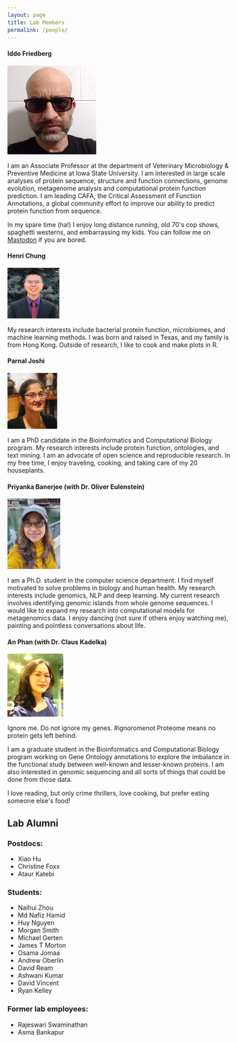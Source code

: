 ```yaml
---
layout: page
title: Lab Members
permalink: /people/
---
```


#### Iddo Friedberg
![Iddo Friedberg](/images/iddo-beard-badass4_4.jpg)



I am an Associate Professor at the department of Veterinary Microbiology & Preventive Medicine at Iowa State University. I am interested in large scale analyses of protein sequence, structure and function connections, genome evolution, metagenome analysis and computational protein function prediction. I am leading CAFA, the Critical Assessment of Function Annotations, a global community effort to improve our ability to predict protein function from sequence.

In my spare time (ha!) I enjoy long distance running, old 70's cop shows, spaghetti westerns, and embarrassing my kids. You can follow me on <a rel="me" href="https://genomic.social/@iddux">Mastodon</a> if you are bored. 

#### Henri Chung


![Henri Chung](/images/henri_headshot4_4.jpg)


My research interests include bacterial protein function, microbiomes, and machine learning methods. I was born and raised in Texas, and my family is from Hong Kong. Outside of research, I like to cook and make plots in R.

#### Parnal Joshi
![Parnal Joshi](/images/parnal_headshot4_4.jpg)

I am a PhD candidate in the Bioinformatics and Computational Biology program. My research interests include protein function, ontologies, and text mining. I am an advocate of open science and reproducible research. In my free time, I enjoy traveling, cooking, and taking care of my 20 houseplants.

#### Priyanka Banerjee (with Dr. Oliver Eulenstein)

![Priyanka Banerjee](/images/priyanka_banerjee4_4.jpg)

I am a Ph.D. student in the computer science department. I find myself motivated to solve problems in biology and human health. My research interests include genomics, NLP and deep learning. My current research involves identifying genomic islands from whole genome sequences. I would like to expand my research into computational models for metagenomics data. I enjoy dancing (not sure if others enjoy watching me), painting and pointless conversations about life. 


#### An Phan (with Dr. Claus Kadelka)

![An Phan](/images/an_4_4.jpg)

Ignore me. Do not ignore my genes. #ignoromenot
Proteome means no protein gets left behind.

I am a graduate student in the Bioinformatics and Computational Biology program working on Gene Ontology annotations to explore the imbalance in the functional study between well-known and lesser-known proteins. I am also interested in genomic sequencing and all sorts of things that could be done from those data.

I love reading, but only crime thrillers, love cooking, but prefer eating someone else's food!

## Lab Alumni

### Postdocs:

+ Xiao Hu
+ Christine Foxx
+ Ataur Katebi 

### Students:

+ Naihui Zhou 
+ Md Nafiz Hamid
+ Huy Nguyen
+ Morgan Smith
+ Michael Gerten
+ James T Morton
+ Osama Jomaa
+ Andrew Oberlin
+ David Ream
+ Ashwani Kumar
+ David Vincent
+ Ryan Kelley

### Former lab employees:

+ Rajeswari Swaminathan
+ Asma Bankapur





